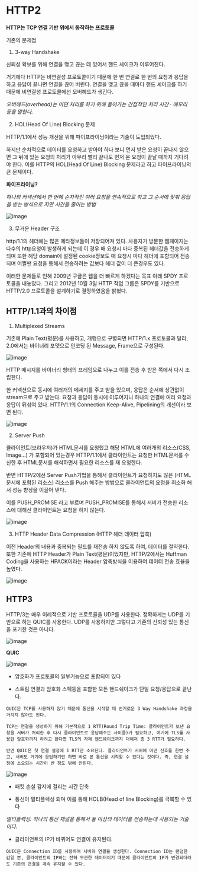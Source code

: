 HTTP2
=

**HTTP는 TCP 연결 기반 위에서 동작하는 프로토콜**

기존의 문제점

1. 3-way Handshake

신뢰성 확보를 위해 연결을 맺고 끊는 데 있어서 핸드 셰이크가 이루어진다. 

거기에다 HTTP는 비연결성 프로토콜이기 때문에 한 번 연결로 한 번의 요청과 응답을 하고 응답이 끝나면 연결을 끊어 버린다. 연결을 맺고 끊을 때마다 핸드 셰이크를 하기 때문에 비연결성 프로토콜에선 오버헤드가 생긴다.

*오버헤드(overhead)는 어떤 처리를 하기 위해 들어가는 간접적인 처리 시간 · 메모리 등을 말한다.*

2. HOL(Head Of Line) Blocking 문제

HTTP/1.1에서 성능 개선을 위해 파이프라이닝이라는 기술이 도입되었다.

하지만 순차적으로 데이터를 요청하고 받아야 하다 보니 먼저 받은 요청이 끝나지 않으면 그 뒤에 있는 요청의 처리가 아무리 빨리 끝나도 먼저 온 요청이 끝날 때까지 기다려야 한다. 이를 HTTP의 HOL(Head Of Line) Blocking 문제라고 하고 파이프라이닝의 큰 문제이다. 


**파이프라이닝?**

*하나의 커넥션에서 한 번에 순차적인 여러 요청을 연속적으로 하고 그 순서에 맞춰 응답을 받는 방식으로 지연 시간을 줄이는 방법*

![image](https://user-images.githubusercontent.com/70934609/111078885-ff22cc00-853a-11eb-9cd6-6935ef338dec.png)

3. 무거운 Header 구조

http/1.1의 헤더에는 많은 메타정보들이 저장되어져 있다.  사용자가 방문한 웹페이지는 다수의 http요청이 발생하게 되는데 이 경우 매 요청시 마다 중복된 헤더값을 전송하게 되며 또한 해당 domain에 설정된 cookie정보도 매 요청시 마다 헤더에 포함되어 전송되며 어쩔땐 요청을 통해서 전송하려는 값보다 헤더 값이 더 큰경우도 있다.


이러한 문제들로 인해 2009년 구글은 웹을 더 빠르게 하겠다는 목표 아래 SPDY 프로토콜을 내놓았다. 그리고 2012년 10월 3일 HTTP 작업 그룹은 SPDY를 기반으로 HTTP/2.0 프로토콜을 설계하기로 결정하였음을 밝혔다.

HTTP/1.1과의 차이점
-

1. Multiplexed Streams

기존에 Plain Text(평문)를 사용하고, 개행으로 구별되면 HTTP/1.x 프로토콜과 달리, 2.0에서는 바이너리 포멧으로 인코딩 된 Message, Frame으로 구성된다.

![image](https://user-images.githubusercontent.com/70934609/111079229-68570f00-853c-11eb-944b-499621cf11e3.png)


HTTP 메시지를 바이너리 형태의 프레임으로 나누고 이를 전송 후 받은 쪽에서 다시 조립한다.


한 커넥션으로 동시에 여러개의 메세지를 주고 받을 있으며, 응답은 순서에 상관없이 stream으로 주고 받는다. 요청과 응답이 동시에 이루어지니 하나의 연결에 여러 요청과 응답이 뒤섞여 있다. HTTP/1.1의 Connection Keep-Alive, Pipelining의 개선이라 보면 된다.

![image](https://user-images.githubusercontent.com/70934609/111079474-82ddb800-853d-11eb-90dc-1a8e9ac625a3.png)

2. Server Push

클라이언트(브라우저)가 HTML문서를 요청했고 해당 HTML에 여러개의 리소스(CSS, Image...) 가 포함되어 있는경우 HTTP/1.1에서 클라이언트는 요청한 HTML문서를 수신한 후  HTML문서를 해석하면서 필요한 리소스를 재 요청한다.

 반면 HTTP/2에선 Server Push기법을 통해서 클라이언트가 요청하지도 않은 (HTML문서에 포함된 리소스) 리소스를 Push 해주는 방법으로 클라이언트의 요청을 최소화 해서 성능 향상을 이끌어 낸다. 
 
 이를 PUSH_PROMISE 라고 부르며 PUSH_PROMISE를 통해서 서버가 전송한 리소스에 대해선 클라이언트는 요청을 하지 않는다.

![image](https://user-images.githubusercontent.com/70934609/111079950-a43fa380-853f-11eb-9898-cd82f014433c.png)

3. HTTP Header Data Compression (HTTP 헤더 데이터 압축)

이전 Header의 내용과 중복되는 필드를 재전송 하지 않도록 하여, 데이터를 절약한다. 또한 기존에 HTTP Header가 Plain Text(평문)이었지만, HTTP/2에서는 Huffman Coding을 사용하는 HPACK이라는 Header 압축방식을 이용하여 데이터 전송 효율을 높였다.

![image](https://user-images.githubusercontent.com/70934609/111079971-b588b000-853f-11eb-8829-5c558b547546.png)


HTTP3
-

HTTP/3는 매우 이례적으로 기반 프로토콜을 UDP를 사용한다. 정확하게는 UDP를 기반으로 하는 QUIC를 사용한다. UDP를 사용하지만 그렇다고 기존의 신뢰성 있는 통신을 포기한 것은 아니다.

![image](https://user-images.githubusercontent.com/70934609/111080239-e4535600-8540-11eb-93ce-7b88380790b3.png)


**QUIC**

![image](https://user-images.githubusercontent.com/70934609/111080249-f7febc80-8540-11eb-804d-ec1c4509399d.png)


- 암호화가 프로토콜의 일부기능으로 포함되어 있다

- 스트림 연결과 암호화 스펙등을 포함한 모든 핸드쉐이크가 단일 요청/응답으로 끝난다.

```
QUIC은 TCP를 사용하지 않기 때문에 통신을 시작할 때 번거로운 3 Way Handshake 과정을 거치지 않아도 된다.

TCP는 연결을 생성하기 위해 기본적으로 1 RTT(Round Trip Time: 클라이언트가 보낸 요청을 서버가 처리한 후 다시 클라이언트로 응답해주는 사이클)가 필요하고, 여기에 TLS를 사용한 암호화까지 하려고 한다면 TLS의 자체 핸드쉐이크까지 더해져 총 3 RTT가 필요하다.

반면 QUIC은 첫 연결 설정에 1 RTT만 소요된다. 클라이언트가 서버에 어떤 신호를 한번 주고, 서버도 거기에 응답하기만 하면 바로 본 통신을 시작할 수 있다는 것이다. 즉, 연결 설정에 소요되는 시간이 반 정도 밖에 안된다.
```
![image](https://user-images.githubusercontent.com/70934609/111081015-98a2ab80-8544-11eb-96b1-cee47b4c8723.png)


- 패킷 손실 감지에 걸리는 시간 단축

- 통신이 멀티플렉싱 되며 이를 통해 HOLB(Head of line Blocking)를 극복할 수 있다

*멀티플렉싱: 하나의 통신 채널을 통해서 둘 이상의 데이터를 전송하는데 사용되는 기술이다.*

- 클라이언트의 IP가 바뀌어도 연결이 유지된다.

```
QUIC은 Connection ID를 사용하여 서버와 연결을 생성한다. Connection ID는 랜덤한 값일 뿐, 클라이언트의 IP와는 전혀 무관한 데이터이기 때문에 클라이언트의 IP가 변경되더라도 기존의 연결을 계속 유지할 수 있다.
```

